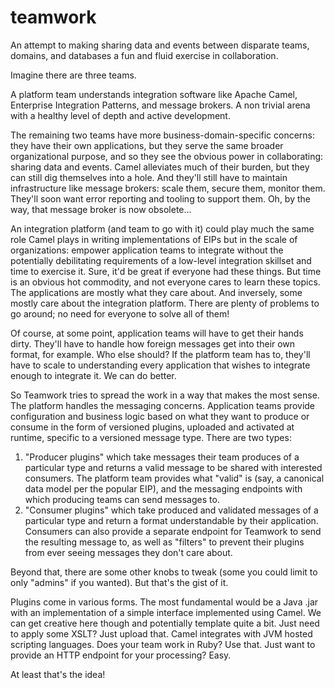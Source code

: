 # teamwork

An attempt to making sharing data and events between disparate teams, domains, and databases a fun
and fluid exercise in collaboration.

Imagine there are three teams.

A platform team understands integration software like Apache Camel, Enterprise Integration Patterns,
and message brokers. A non trivial arena with a healthy level of depth and active development.

The remaining two teams have more business-domain-specific concerns: they have their own
applications, but they serve the same broader organizational purpose, and so they see the obvious
power in collaborating: sharing data and events. Camel alleviates much of their burden, but they can
still dig themselves into a hole. And they'll still have to maintain infrastructure like message
brokers: scale them, secure them, monitor them. They'll soon want error reporting and tooling to
support them. Oh, by the way, that message broker is now obsolete...

An integration platform (and team to go with it) could play much the same role Camel plays in
writing implementations of EIPs but in the scale of organizations: empower application teams to
integrate without the potentially debilitating requirements of a low-level integration skillset and
time to exercise it. Sure, it'd be great if everyone had these things. But time is an obvious hot
commodity, and not everyone cares to learn these topics. The applications are mostly what they care
about. And inversely, some mostly care about the integration platform. There are plenty of problems
to go around; no need for everyone to solve all of them!

Of course, at some point, application teams will have to get their hands dirty. They'll have to
handle how foreign messages get into their own format, for example. Who else should? If the platform
team has to, they'll have to scale to understanding every application that wishes to integrate
enough to integrate it. We can do better.

So Teamwork tries to spread the work in a way that makes the most sense. The platform handles the
messaging concerns. Application teams provide configuration and business logic based on what they
want to produce or consume in the form of versioned plugins, uploaded and activated at runtime,
specific to a versioned message type. There are two types:

1. "Producer plugins" which take messages their team produces of a particular type and returns a
valid message to be shared with interested consumers. The platform team provides what "valid" is
(say, a canonical data model per the popular EIP), and the messaging endpoints with which producing
teams can send messages to.
2. "Consumer plugins" which take produced and validated messages of a particular type and return a
format understandable by their application. Consumers can also provide a separate endpoint for
Teamwork to send the resulting message to, as well as "filters" to prevent their plugins from ever
seeing messages they don't care about.

Beyond that, there are some other knobs to tweak (some you could limit to only "admins" if you
wanted). But that's the gist of it.

Plugins come in various forms. The most fundamental would be a Java .jar with an implementation of
a simple interface implemented using Camel. We can get creative here though and potentially template
quite a bit. Just need to apply some XSLT? Just upload that. Camel integrates with JVM hosted
scripting languages. Does your team work in Ruby? Use that. Just want to provide an HTTP endpoint
for your processing? Easy.

At least that's the idea!

